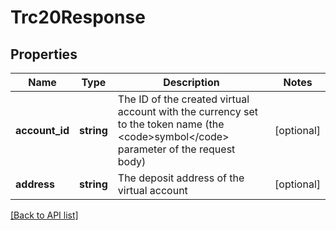 # Trc20Response

## Properties

Name | Type | Description | Notes
------------ | ------------- | ------------- | -------------
**account_id** | **string** | The ID of the created virtual account with the currency set to the token name (the &lt;code&gt;symbol&lt;/code&gt; parameter of the request body) | [optional]
**address** | **string** | The deposit address of the virtual account | [optional]

[[Back to API list]](../../README.md#api-endpoints)
